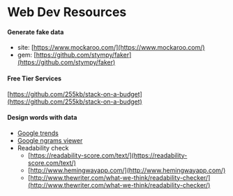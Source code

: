 # Web Dev Resources

#### Generate fake data

* site: [https://www.mockaroo.com/](https://www.mockaroo.com/)
* gem: [https://github.com/stympy/faker](https://github.com/stympy/faker)

#### Free Tier Services

[https://github.com/255kb/stack-on-a-budget](https://github.com/255kb/stack-on-a-budget)



#### Design words with data

* [Google trends](https://www.google.com/trends/)
* [Google ngrams viewer](https://books.google.com/ngrams)
* Readability check
  * [https://readability-score.com/text/](https://readability-score.com/text/)
  * [http://www.hemingwayapp.com/](http://www.hemingwayapp.com/)
  * [http://www.thewriter.com/what-we-think/readability-checker/](http://www.thewriter.com/what-we-think/readability-checker/)



